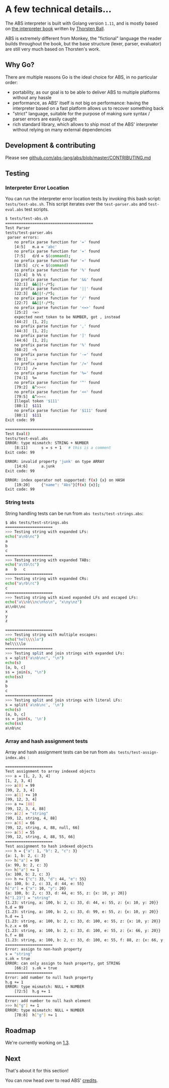 # A few technical details...

The ABS interpreter is built with Golang version `1.11`, and is mostly based on [the interpreter book](https://interpreterbook.com/) written by [Thorsten Ball](https://twitter.com/thorstenball).

ABS is extremely different from Monkey, the "fictional" language the reader builds throughout the book, but the base structure (lexer, parser, evaluator) are still very much based on Thorsten's work.

## Why Go?

There are multiple reasons Go is the ideal choice for ABS, in no
particular order:

* portability, as our goal is to be able to deliver ABS to
multiple platforms without any hassle
* performance, as ABS' itself is not big on performance: having the
interpreter based on a fast platform allows us to recover
something back
* "strict" language, suitable for the purpose of making sure
syntax / parser errors are easily caught
* rich standard library, which allows to ship most of the ABS'
interpreter without relying on many external dependencies

## Development & contributing

Please see [github.com/abs-lang/abs/blob/master/CONTRIBUTING.md](https://github.com/abs-lang/abs/blob/master/CONTRIBUTING.md)

## Testing

### Interpreter Error Location

You can run the interpreter error location tests by invoking this bash script: `tests/test-abs.sh`. This script iterates over the `test-parser.abs` and `test-eval.abs` test scripts.
```bash
$ tests/test-abs.sh
=======================================
Test Parser
tests/test-parser.abs
 parser errors:
	no prefix parse function for '=' found
	[4:5]	m.a = 'abc'
	no prefix parse function for '=' found
	[7:5]	d/d = $(command);
	no prefix parse function for '=' found
	[10:5]	c/c = $(command)
	no prefix parse function for '%' found
	[13:4]	b %% c
	no prefix parse function for '&&' found
	[22:1]	&&||!-/*5;
	no prefix parse function for '||' found
	[22:3]	&&||!-/*5;
	no prefix parse function for '/' found
	[22:7]	&&||!-/*5;
	no prefix parse function for '<=>' found
	[25:2]	<=>
	expected next token to be NUMBER, got , instead
	[44:2]	[1, 2];
	no prefix parse function for ',' found
	[44:3]	[1, 2];
	no prefix parse function for ']' found
	[44:6]	[1, 2];
	no prefix parse function for '%' found
	[68:2]	~%
	no prefix parse function for '-=' found
	[70:1]	-=
	no prefix parse function for '/=' found
	[72:1]	/=
	no prefix parse function for '%=' found
	[74:1]	%=
	no prefix parse function for '^' found
	[79:2]	&^>><<
	no prefix parse function for '<<' found
	[79:5]	&^>><<
	Illegal token '$111'
	[80:1]	$111
	no prefix parse function for '$111' found
	[80:1]	$111
Exit code: 99

=======================================
Test Eval()
tests/test-eval.abs
ERROR: type mismatch: STRING + NUMBER
	[8:11]	    s = s + 1   # this is a comment
Exit code: 99

ERROR: invalid property 'junk' on type ARRAY
	[14:6]	    a.junk
Exit code: 99

ERROR: index operator not supported: f(x) {x} on HASH
	[19:20]	    {"name": "Abs"}[f(x) {x}];  
Exit code: 99
```

### String tests

String handling tests can be run from `abs tests/test-strings.abs`:

```bash
$ abs tests/test-strings.abs
=====================
>>> Testing string with expanded LFs:
echo("a\nb\nc")
a
b
c
=====================
>>> Testing string with expanded TABs:
echo("a\tb\tc")
a	b	c
=====================
>>> Testing string with expanded CRs:
echo("a\rb\rc")
c
=====================
>>> Testing string with mixed expanded LFs and escaped LFs:
echo("a\\nb\\nc\n%s\n", "x\ny\nz")
a\\nb\\nc
x
y
z

=====================
>>> Testing string with multiple escapes:
echo("hel\\\\lo")
hel\\\\lo
=====================
>>> Testing split and join strings with expanded LFs:
s = split("a\nb\nc", "\n")
echo(s)
[a, b, c]
ss = join(s, "\n")
echo(ss)
a
b
c
=====================
>>> Testing split and join strings with literal LFs:
s = split('a\nb\nc', '\n')
echo(s)
[a, b, c]
ss = join(s, '\n')
echo(ss)
a\nb\nc
```

### Array and hash assignment tests 

Array and hash assignment tests can be run from `abs tests/test-assign-index.abs `:

```bash
=====================
Test assignment to array indexed objects
>>> a = [1, 2, 3, 4]
[1, 2, 3, 4]
>>> a[0] = 99
[99, 2, 3, 4]
>>> a[1] += 10
[99, 12, 3, 4]
>>> a += [88]
[99, 12, 3, 4, 88]
>>> a[2] = "string"
[99, 12, string, 4, 88]
>>> a[6] = 66
[99, 12, string, 4, 88, null, 66]
>>> a[5] = 55
[99, 12, string, 4, 88, 55, 66]
=====================
Test assignment to hash indexed objects
>>> h = {"a": 1, "b": 2, "c": 3}
{a: 1, b: 2, c: 3}
>>> h["a"] = 99
{a: 99, b: 2, c: 3}
>>> h["a"] += 1
{a: 100, b: 2, c: 3}
>>> h += {"c": 33, "d": 44, "e": 55}
{a: 100, b: 2, c: 33, d: 44, e: 55}
h["z"] = {"x": 10, "y": 20}
{a: 100, b: 2, c: 33, d: 44, e: 55, z: {x: 10, y: 20}}
h["1.23"] = "string"
{1.23: string, a: 100, b: 2, c: 33, d: 44, e: 55, z: {x: 10, y: 20}}
h.d = 99
{1.23: string, a: 100, b: 2, c: 33, d: 99, e: 55, z: {x: 10, y: 20}}
h.d += 1
{1.23: string, a: 100, b: 2, c: 33, d: 100, e: 55, z: {x: 10, y: 20}}
h.z.x = 66
{1.23: string, a: 100, b: 2, c: 33, d: 100, e: 55, z: {x: 66, y: 20}}
h.f = 88
{1.23: string, a: 100, b: 2, c: 33, d: 100, e: 55, f: 88, z: {x: 66, y: 20}}
=====================
Error: assign to non-hash property
s = "string"
s.ok = true
ERROR: can only assign to hash property, got STRING
	[66:2]	s.ok = true
=====================
Error: add number to null hash property
h.g += 1
ERROR: type mismatch: NULL + NUMBER
	[72:5]	h.g += 1
=====================
Error: add number to null hash element
>>> h["g"] += 1
ERROR: type mismatch: NULL + NUMBER
	[78:8]	h["g"] += 1
```

## Roadmap

We're currently working on [1.3](https://github.com/abs-lang/abs/milestone/10).

## Next

That's about it for this section!

You can now head over to read ABS' [credits](/misc/credits).